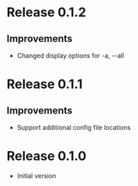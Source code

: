 # Release 0.1.2

## Improvements

- Changed display options for -a, --all


# Release 0.1.1

## Improvements

- Support additional config file locations


# Release 0.1.0

- Initial version

